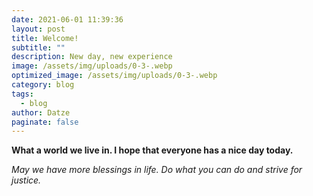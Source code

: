 ```yaml
---
date: 2021-06-01 11:39:36
layout: post
title: Welcome!
subtitle: ""
description: New day, new experience
image: /assets/img/uploads/0-3-.webp
optimized_image: /assets/img/uploads/0-3-.webp
category: blog
tags:
  - blog
author: Datze
paginate: false
---
```

**What a world we live in. I hope that everyone has a nice day today.** 

*May we have more blessings in life. Do what you can do and strive for justice.*